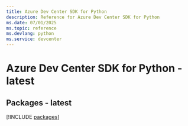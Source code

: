 ```yaml
---
title: Azure Dev Center SDK for Python
description: Reference for Azure Dev Center SDK for Python
ms.date: 07/01/2025
ms.topic: reference
ms.devlang: python
ms.service: devcenter
---
```

# Azure Dev Center SDK for Python - latest
## Packages - latest
[!INCLUDE [packages](dev-center-index.md)]